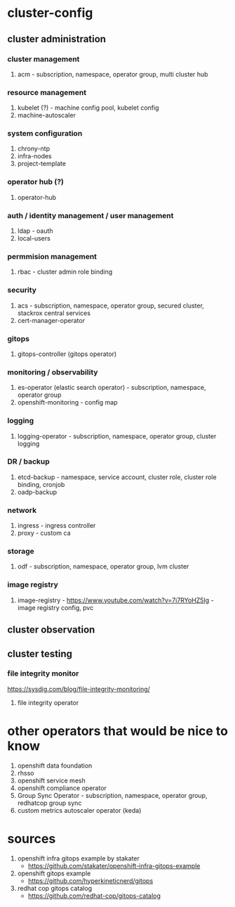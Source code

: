 # cluster-config
## cluster administration
### cluster management
1. acm - subscription, namespace, operator group, multi cluster hub
### resource management
1. kubelet (?) - machine config pool, kubelet config
2. machine-autoscaler
### system configuration
1. chrony-ntp
2. infra-nodes
3. project-template
### operator hub (?)
1. operator-hub
### auth / identity management / user management
1. ldap - oauth
2. local-users
### permmision management
1. rbac - cluster admin role binding
### security
1. acs - subscription, namespace, operator group, secured cluster, stackrox central services
2. cert-manager-operator
### gitops
1. gitops-controller (gitops operator)
### monitoring / observability
1. es-operator (elastic search operator) - subscription, namespace, operator group
2. openshift-monitoring - config map
### logging
1. logging-operator - subscription, namespace, operator group, cluster logging
### DR / backup
1. etcd-backup - namespace, service account, cluster role, cluster role binding, cronjob
2. oadp-backup
### network
1. ingress - ingress controller
2. proxy - custom ca
### storage
1. odf - subscription, namespace, operator group, lvm cluster
### image registry
1. image-registry - https://www.youtube.com/watch?v=7i7RYoHZ5Ig - image registry config, pvc


## cluster observation



## cluster testing
### file integrity monitor
https://sysdig.com/blog/file-integrity-monitoring/
1. file integrity operator



# other operators that would be nice to know
1. openshift data foundation
2. rhsso
3. openshift service mesh
4. openshift compliance operator
5. Group Sync Operator - subscription, namespace, operator group, redhatcop group sync
6. custom metrics autoscaler operator (keda)



# sources
1. openshift infra gitops example by stakater
    * https://github.com/stakater/openshift-infra-gitops-example
2. openshift gitops example
    * https://github.com/hyperkineticnerd/gitops
3. redhat cop gitops catalog
    * https://github.com/redhat-cop/gitops-catalog
